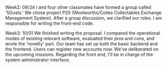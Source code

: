 Week2: 09/24
I and four other classmates have formed a group called '5Gusts.' We chose project P20 (Woolworths/Colles Collectables Exchange Management System). After a group discussion, we clarified our roles. I am responsible for writing the front-end code.



Week3: 10/01
We finished writing the proposal. I compared the operational modes of existing relevant software, evaluated their pros and cons, and wrote the 'novelty' part.
Our team has set up both the basic backend and the frontend. Users can register new accounts now.
We've deliberated on the upcoming missions. Regarding the front end, I'll be in charge of the system administrator interface.
